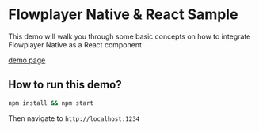 # Flowplayer Native & React Sample

This demo will walk you through some basic concepts on how to integrate Flowplayer Native as a React component

[demo page](https://flowplayer.github.io/advanced-demos/react/)

## How to run this demo?

```bash
npm install && npm start
```

Then navigate to `http://localhost:1234`